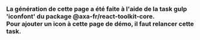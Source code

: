 <div class="af-alert af-alert--info af-alert--cmpt">
  <h3 class="af-alert__title">
    <div class="af-alert__title-icon">
      <i class="glyphicon glyphicon-info-sign"></i>
    </div>
    <div class="af-alert__title-text">La génération de cette page a été faite à l'aide de la task gulp 'iconfont' du package @axa-fr/react-toolkit-core.
    <br />Pour ajouter un icon à cette page de démo, il faut relancer cette task.</div>
  </h3>
</div>
